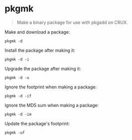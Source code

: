 pkgmk
=====

> Make a binary package for use with pkgadd on CRUX.

Make and download a package:

    pkgmk -d

Install the package after making it:

    pkgmk -d -i

Upgrade the package after making it:

    pkgmk -d -u

Ignore the footprint when making a package:

    pkgmk -d -if

Ignore the MD5 sum when making a package:

    pkgmk -d -im

Update the package's footprint:

    pkgmk -uf
